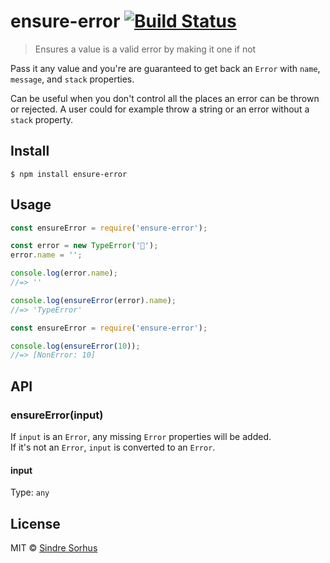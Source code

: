 # ensure-error [![Build Status](https://travis-ci.org/sindresorhus/ensure-error.svg?branch=master)](https://travis-ci.org/sindresorhus/ensure-error)

> Ensures a value is a valid error by making it one if not

Pass it any value and you're are guaranteed to get back an `Error` with `name`, `message`, and `stack` properties.

Can be useful when you don't control all the places an error can be thrown or rejected. A user could for example throw a string or an error without a `stack` property.


## Install

```
$ npm install ensure-error
```


## Usage

```js
const ensureError = require('ensure-error');

const error = new TypeError('🦄');
error.name = '';

console.log(error.name);
//=> ''

console.log(ensureError(error).name);
//=> 'TypeError'
```

```js
const ensureError = require('ensure-error');

console.log(ensureError(10));
//=> [NonError: 10]
```



## API

### ensureError(input)

If `input` is an `Error`, any missing `Error` properties will be added.<br>
If it's not an `Error`, `input` is converted to an `Error`.

#### input

Type: `any`


## License

MIT © [Sindre Sorhus](https://sindresorhus.com)
